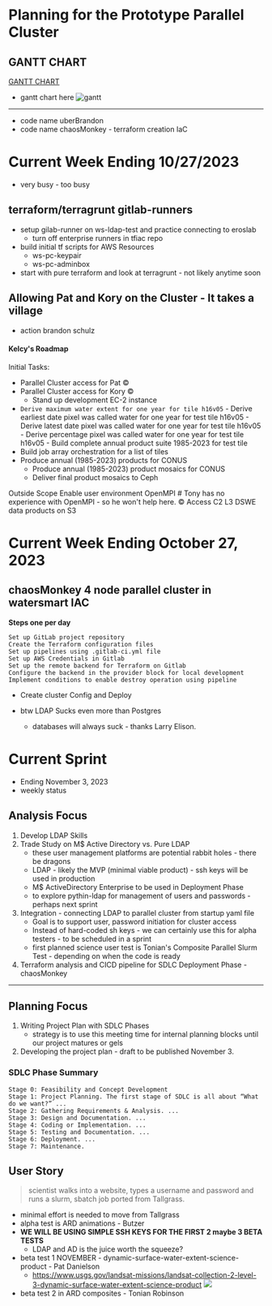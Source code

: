 # Planning for the Prototype Parallel Cluster

## GANTT CHART
[GANTT CHART](https://tonybutzer.github.io/bslurm2/pc_gantt.html)

- gantt chart here
![gantt](https://github.com/tonybutzer/bslurm2/blob/main/1_gantt/pc_gantt.png?raw=true)

---

- code name uberBrandon
- code name chaosMonkey - terraform creation IaC

# Current Week Ending 10/27/2023
- very busy - too busy

## terraform/terragrunt gitlab-runners

- setup gilab-runner on ws-ldap-test and practice connecting to eroslab
    - turn off enterprise runners in tfiac repo
- build initial tf scripts for AWS Resources
    - ws-pc-keypair
    - ws-pc-adminbox
- start with pure terraform and look at terragrunt - not likely anytime soon


## Allowing Pat and Kory on the Cluster - It takes a village
- action brandon schulz
#### Kelcy's Roadmap

Initial Tasks:

- Parallel Cluster access for Pat ©
- Parallel Cluster access for Kory ©
    - Stand up development EC-2 instance
- `Derive maximum water extent for one year for tile h16v05`
        - Derive earliest date pixel was called water for one year for test tile h16v05
        - Derive latest date pixel was called water for one year for test tile h16v05
        - Derive percentage pixel was called water for one year for test tile h16v05
        - Build complete annual product suite 1985-2023 for test tile
- Build job array orchestration for a list of tiles
- Produce annual (1985-2023) products for CONUS
    - Produce annual (1985-2023) product mosaics for CONUS
    - Deliver final product mosaics to Ceph

Outside Scope
    Enable user environment OpenMPI # Tony has no experience with OpenMPI - so he won't help here. ©
    Access C2 L3 DSWE data products on S3

 
# Current Week Ending October 27, 2023
## chaosMonkey 4 node parallel cluster in watersmart IAC

**Steps one per day**

    Set up GitLab project repository
    Create the Terraform configuration files
    Set up pipelines using .gitlab-ci.yml file
    Set up AWS Credentials in Gitlab
    Set up the remote backend for Terraform on Gitlab
    Configure the backend in the provider block for local development
    Implement conditions to enable destroy operation using pipeline

- Create cluster Config and Deploy

- btw LDAP Sucks even more than Postgres
    - databases will always suck - thanks Larry Elison.


# Current Sprint 
- Ending November 3, 2023 
- weekly status

## Analysis Focus

1. Develop LDAP Skills
2. Trade Study on M$ Active Directory vs. Pure LDAP
    - these user management platforms are potential rabbit holes - there be dragons
    - LDAP - likely the MVP (minimal viable product) - ssh keys will be used in production
    - M$ ActiveDirectory Enterprise to be used in Deployment Phase
    - to explore pythin-ldap for management of users and passwords - perhaps next sprint
3. Integration - connecting LDAP to parallel cluster from startup yaml file 
    - Goal is to support user, password initiation for cluster access
    - Instead of hard-coded sh keys - we can certainly use this for alpha testers - to be scheduled in a sprint
    - first planned science user test is Tonian's Composite Parallel Slurm Test - depending on when the code is ready
4. Terraform analysis and CICD pipeline for SDLC Deployment Phase - chaosMonkey

--- 
## Planning Focus
1. Writing Project Plan with SDLC Phases
    - strategy is to use this meeting time for internal planning blocks until our project matures or gels
2. Developing the project plan - draft to be published November 3.


### SDLC Phase Summary

    Stage 0: Feasibility and Concept Development
    Stage 1: Project Planning. The first stage of SDLC is all about “What do we want?” ...
    Stage 2: Gathering Requirements & Analysis. ...
    Stage 3: Design and Documentation. ...
    Stage 4: Coding or Implementation. ...
    Stage 5: Testing and Documentation. ...
    Stage 6: Deployment. ...
    Stage 7: Maintenance.


## User Story

> scientist walks into a website, types a username and password and runs a slurm, sbatch job ported from Tallgrass.

- minimal effort is needed to move from Tallgrass
- alpha test is ARD animations - Butzer
- **WE WILL BE USING SIMPLE SSH KEYS FOR THE FIRST 2 maybe 3 BETA TESTS**
    - LDAP and AD is the juice worth the squeeze?
- beta test 1 NOVEMBER - dynamic-surface-water-extent-science-product - Pat Danielson
	- https://www.usgs.gov/landsat-missions/landsat-collection-2-level-3-dynamic-surface-water-extent-science-product
![](https://d9-wret.s3.us-west-2.amazonaws.com/assets/palladium/production/s3fs-public/styles/info_block/public/media/images/L8_CU_021010_20210412__02_DSWE_Wabash_OH.jpg?itok=_rNv8YYS)
- beta test 2 in ARD composites - Tonian Robinson

